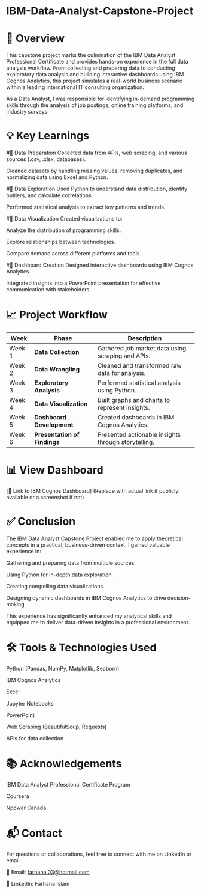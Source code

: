 # IBM-Data-Analyst-Capstone-Project
# 🧭 Overview
This capstone project marks the culmination of the IBM Data Analyst Professional Certificate and provides hands-on experience in the full data analysis workflow. From collecting and preparing data to conducting exploratory data analysis and building interactive dashboards using IBM Cognos Analytics, this project simulates a real-world business scenario within a leading international IT consulting organization.

As a Data Analyst, I was responsible for identifying in-demand programming skills through the analysis of job postings, online training platforms, and industry surveys.

# 💡 Key Learnings
#🔹 Data Preparation
Collected data from APIs, web scraping, and various sources (.csv, .xlsx, databases).

Cleaned datasets by handling missing values, removing duplicates, and normalizing data using Excel and Python.

#🔹 Data Exploration
Used Python to understand data distribution, identify outliers, and calculate correlations.

Performed statistical analysis to extract key patterns and trends.

#🔹 Data Visualization
Created visualizations to:

Analyze the distribution of programming skills.

Explore relationships between technologies.

Compare demand across different platforms and tools.

#🔹 Dashboard Creation
Designed interactive dashboards using IBM Cognos Analytics.

Integrated insights into a PowerPoint presentation for effective communication with stakeholders.

# 📈 Project Workflow
| **Week** | **Phase**                    | **Description**                                     |
| -------- | ---------------------------- | --------------------------------------------------- |
| Week 1   | **Data Collection**          | Gathered job market data using scraping and APIs.   |
| Week 2   | **Data Wrangling**           | Cleaned and transformed raw data for analysis.      |
| Week 3   | **Exploratory Analysis**     | Performed statistical analysis using Python.        |
| Week 4   | **Data Visualization**       | Built graphs and charts to represent insights.      |
| Week 5   | **Dashboard Development**    | Created dashboards in IBM Cognos Analytics.         |
| Week 6   | **Presentation of Findings** | Presented actionable insights through storytelling. |


# 📊 View Dashboard
[🔗 Link to IBM Cognos Dashboard] (Replace with actual link if publicly available or a screenshot if not)

# ✅ Conclusion
The IBM Data Analyst Capstone Project enabled me to apply theoretical concepts in a practical, business-driven context. I gained valuable experience in:

Gathering and preparing data from multiple sources.

Using Python for in-depth data exploration.

Creating compelling data visualizations.

Designing dynamic dashboards in IBM Cognos Analytics to drive decision-making.

This experience has significantly enhanced my analytical skills and equipped me to deliver data-driven insights in a professional environment.

# 🛠 Tools & Technologies Used
Python (Pandas, NumPy, Matplotlib, Seaborn)

IBM Cognos Analytics

Excel

Jupyter Notebooks

PowerPoint

Web Scraping (BeautifulSoup, Requests)

APIs for data collection

# 📚 Acknowledgements
IBM Data Analyst Professional Certificate Program

Coursera

Npower Canada
# 📬 Contact
For questions or collaborations, feel free to connect with me on LinkedIn or email:

📧 Email: farhana.03@hotmail.com

💼 LinkedIn: Farhana Islam


